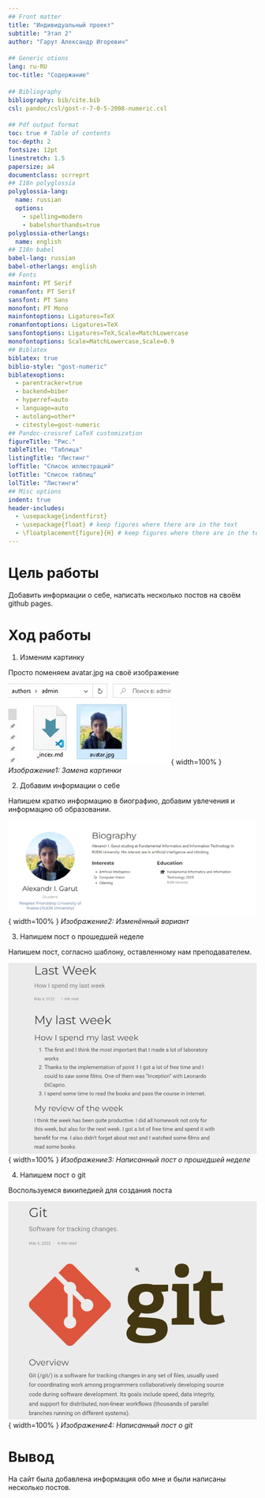```yaml
---
## Front matter
title: "Индивидуальный проект"
subtitle: "Этап 2"
author: "Гарут Александр Игоревич"

## Generic otions
lang: ru-RU
toc-title: "Содержание"

## Bibliography
bibliography: bib/cite.bib
csl: pandoc/csl/gost-r-7-0-5-2008-numeric.csl

## Pdf output format
toc: true # Table of contents
toc-depth: 2
fontsize: 12pt
linestretch: 1.5
papersize: a4
documentclass: scrreprt
## I18n polyglossia
polyglossia-lang:
  name: russian
  options:
	- spelling=modern
	- babelshorthands=true
polyglossia-otherlangs:
  name: english
## I18n babel
babel-lang: russian
babel-otherlangs: english
## Fonts
mainfont: PT Serif
romanfont: PT Serif
sansfont: PT Sans
monofont: PT Mono
mainfontoptions: Ligatures=TeX
romanfontoptions: Ligatures=TeX
sansfontoptions: Ligatures=TeX,Scale=MatchLowercase
monofontoptions: Scale=MatchLowercase,Scale=0.9
## Biblatex
biblatex: true
biblio-style: "gost-numeric"
biblatexoptions:
  - parentracker=true
  - backend=biber
  - hyperref=auto
  - language=auto
  - autolang=other*
  - citestyle=gost-numeric
## Pandoc-crossref LaTeX customization
figureTitle: "Рис."
tableTitle: "Таблица"
listingTitle: "Листинг"
lofTitle: "Список иллюстраций"
lotTitle: "Список таблиц"
lolTitle: "Листинги"
## Misc options
indent: true
header-includes:
  - \usepackage{indentfirst}
  - \usepackage{float} # keep figures where there are in the text
  - \floatplacement{figure}{H} # keep figures where there are in the text
---
```


# Цель работы

Добавить информации о себе, написать несколько постов на своём github pages.

# Ход работы

1. Изменим картинку

Просто поменяем avatar.jpg на своё изображение

![image1](image/1.png){ width=100% }
*Изображение1: Замена картинки*

2. Добавим информации о себе

Напишем кратко информацию в биографию, добавим увлечения и информацию об образовании.

![image2](image/2.png){ width=100% }
*Изображение2: Изменённый вариант*


3. Напишем пост о прошедшей неделе

Напишем пост, согласно шаблону, оставленному нам преподавателем.

![image3](image/3.png){ width=100% }
*Изображение3: Написанный пост о прошедшей неделе*

4. Напишем пост о git

Воспользуемся википедией для создания поста

![image4](image/4.png){ width=100% }
*Изображение4: Написанный пост о git*

# Вывод

На сайт была добавлена информация обо мне и были написаны несколько постов.
